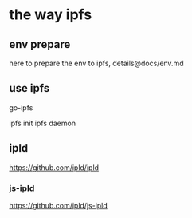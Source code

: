 # the way ipfs

## env prepare
here to prepare the env to ipfs, details@docs/env.md

## use ipfs
go-ipfs

ipfs init
ipfs daemon

## ipld
https://github.com/ipld/ipld

### js-ipld
https://github.com/ipld/js-ipld
